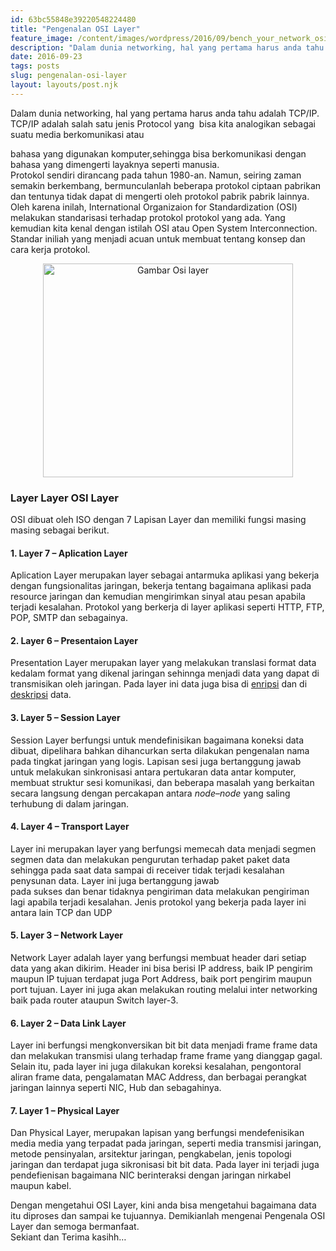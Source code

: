 ```yaml
---
id: 63bc55848e39220548224480
title: "Pengenalan OSI Layer"
feature_image: /content/images/wordpress/2016/09/bench_your_network_osi_1008121.jpg
description: "Dalam dunia networking, hal yang pertama harus anda tahu adalah TCP/IP. TCP/IP adalah salah satu jenis Protocol yang bisa kita analogikan…"
date: 2016-09-23
tags: posts
slug: pengenalan-osi-layer
layout: layouts/post.njk
---
```


<!--kg-card-begin: html--><p>Dalam dunia networking, hal yang pertama harus anda tahu adalah TCP/IP. TCP/IP adalah salah satu jenis Protocol yang  bisa kita analogikan sebagai suatu media berkomunikasi atau<br />
<a name="more"></a>bahasa yang digunakan komputer,sehingga bisa berkomunikasi dengan bahasa yang dimengerti layaknya seperti manusia.<br />
Protokol sendiri dirancang pada tahun 1980-an. Namun, seiring zaman semakin berkembang, bermunculanlah beberapa protokol ciptaan pabrikan dan tentunya tidak dapat di mengerti oleh protokol pabrik pabrik lainnya. Oleh karena inilah, International Organizaion for Standardization (OSI) melakukan standarisasi terhadap protokol protokol yang ada. Yang kemudian kita kenal dengan istilah OSI atau Open System Interconnection. Standar iniliah yang menjadi acuan untuk membuat tentang konsep dan cara kerja protokol.</p>
<div style="clear: both; text-align: center;"><a style="margin-left: 1em; margin-right: 1em;" href="/content/images/wordpress/2016/09/bench_your_network_osi_1008121.jpg"><img loading="lazy" title="Osi Layer" src="/content/images/wordpress/2016/09/bench_your_network_osi_1008121-300x257.jpg" alt="Gambar Osi layer" width="400" height="342" border="0" /></a></div>
<h3>Layer Layer OSI Layer</h3>
<p>OSI dibuat oleh ISO dengan 7 Lapisan Layer dan memiliki fungsi masing masing sebagai berikut.</p>
<h4>1. Layer 7 &#8211; Aplication Layer</h4>
<p>Aplication Layer merupakan layer sebagai antarmuka aplikasi yang bekerja dengan fungsionalitas jaringan, bekerja tentang bagaimana aplikasi pada resource jaringan dan kemudian mengirimkan sinyal atau pesan apabila terjadi kesalahan. Protokol yang berkerja di layer aplikasi seperti HTTP, FTP, POP, SMTP dan sebagainya.</p>
<h4>2. Layer 6 &#8211; Presentaion Layer</h4>
<p>Presentation Layer merupakan layer yang melakukan translasi format data kedalam format yang dikenal jaringan sehinnga menjadi data yang dapat di transmisikan oleh jaringan. Pada layer ini data juga bisa di <a href="http://bang-kumbang.blogspot.co.id/2016/07/apa-itu-kriptografi.html" target="_blank" rel="noopener noreferrer">enripsi</a> dan di <a href="http://bang-kumbang.blogspot.co.id/2016/07/apa-itu-kriptografi.html" target="_blank" rel="noopener noreferrer">deskripsi</a> data.</p>
<h4>3. Layer 5 &#8211; Session Layer</h4>
<p>Session Layer berfungsi untuk mendefinisikan bagaimana koneksi data dibuat, dipelihara bahkan dihancurkan serta dilakukan pengenalan nama pada tingkat jaringan yang logis. Lapisan sesi juga bertanggung jawab untuk melakukan sinkronisasi antara pertukaran data antar komputer, membuat struktur sesi komunikasi, dan beberapa masalah yang berkaitan secara langsung dengan percakapan antara <i>node</i>&#8211;<i>node</i> yang saling terhubung di dalam jaringan.</p>
<h4>4. Layer 4 &#8211; Transport Layer</h4>
<p>Layer ini merupakan layer yang berfungsi memecah data menjadi segmen segmen data dan melakukan pengurutan terhadap paket paket data sehingga pada saat data sampai di receiver tidak terjadi kesalahan penysunan data. Layer ini juga bertanggung jawab<br />
pada sukses dan benar tidaknya pengiriman data melakukan pengiriman lagi apabila terjadi kesalahan. Jenis protokol yang bekerja pada layer ini antara lain TCP dan UDP</p>
<h4>5. Layer 3 &#8211; Network Layer</h4>
<p>Network Layer adalah layer yang berfungsi membuat header dari setiap data yang akan dikirim. Header ini bisa berisi IP address, baik IP pengirim maupun IP tujuan terdapat juga Port Address, baik port pengirim maupun port tujuan. Layer ini juga akan melakukan routing melalui inter networking baik pada router ataupun Switch layer-3.</p>
<h4>6. Layer 2 &#8211; Data Link Layer</h4>
<p>Layer ini berfungsi mengkonversikan bit bit data menjadi frame frame data dan melakukan transmisi ulang terhadap frame frame yang dianggap gagal. Selain itu, pada layer ini juga dilakukan koreksi kesalahan, pengontoral aliran frame data, pengalamatan MAC Address, dan berbagai perangkat jaringan lainnya seperti NIC, Hub dan sebagahinya.</p>
<h4>7. Layer 1 &#8211; Physical Layer</h4>
<p>Dan Physical Layer, merupakan lapisan yang berfungsi mendefenisikan media media yang terpadat pada jaringan, seperti media transmisi jaringan, metode pensinyalan, arsitektur jaringan, pengkabelan, jenis topologi jaringan dan terdapat juga sikronisasi bit bit data. Pada layer ini terjadi juga pendefienisan bagaimana NIC berinteraksi dengan jaringan nirkabel maupun kabel.</p>
<p>Dengan mengetahui OSI Layer, kini anda bisa mengetahui bagaimana data itu diproses dan sampai ke tujuannya. Demikianlah mengenai Pengenala OSI Layer dan semoga bermanfaat.<br />
Sekiant dan Terima kasihh&#8230;</p>
<!--kg-card-end: html-->
